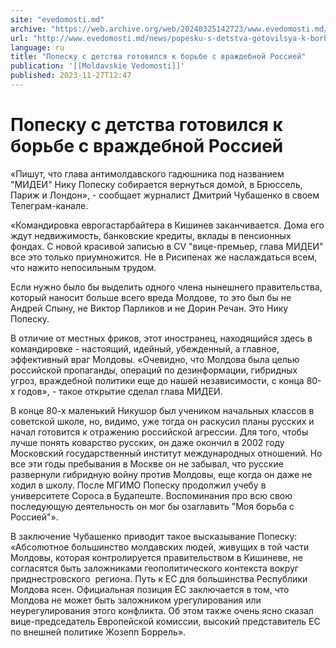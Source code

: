 ```yaml
---
site: "evedomosti.md"
archive: "https://web.archive.org/web/20240325142723/www.evedomosti.md/news/popesku-s-detstva-gotovilsya-k-borbe-s-vrazhdebnoj-rossiej"
url: "http://www.evedomosti.md/news/popesku-s-detstva-gotovilsya-k-borbe-s-vrazhdebnoj-rossiej"
language: ru
title: "Попеску с детства готовился к борьбе с враждебной Россией"
publication: '[[Moldavskie Vedomosti]]'
published: 2023-11-27T12:47
---
```


# Попеску с детства готовился к борьбе с враждебной Россией

«Пишут, что глава антимолдавского гадюшника под названием "МИДЕИ" Нику Попеску собирается вернуться домой, в Брюссель, Париж и Лондон», - сообщает журналист Дмитрий Чубашенко в своем Телеграм-канале.

«Командировка еврогастарбайтера в Кишинев заканчивается. Дома его ждут недвижимость, банковские кредиты, вклады в пенсионных фондах. С новой красивой записью в CV "вице-премьер, глава МИДЕИ" все это только приумножится. Не в Рисипенах же наслаждаться всем, что нажито непосильным трудом.

Если нужно было бы выделить одного члена нынешнего правительства, который наносит больше всего вреда Молдове, то это был бы не Андрей Спыну, не Виктор Парликов и не Дорин Речан. Это Нику Попеску.

В отличие от местных фриков, этот иностранец, находящийся здесь в командировке - настоящий, идейный, убежденный, а главное, эффективный враг Молдовы. «Очевидно, что Молдова была целью российской пропаганды, операций по дезинформации, гибридных угроз, враждебной политики еще до нашей независимости, с конца 80-х годов», - такое открытие сделал глава МИДЕИ.

В конце 80-х маленький Никушор был учеником начальных классов в советской школе, но, видимо, уже тогда он раскусил планы русских и начал готовится к отражению российской агрессии. Для того, чтобы лучше понять коварство русских, он даже окончил в 2002 году Московский государственный институт международных отношений. Но все эти годы пребывания в Москве он не забывал, что русские развернули гибридную войну против Молдовы, еще когда он даже не ходил в школу. После МГИМО Попеску продолжил учебу в университете Сороса в Будапеште. Воспоминания про всю свою последующую деятельность он мог бы озаглавить "Моя борьба с Россией"».

В заключение Чубашенко приводит такое высказывание Попеску: «Абсолютное большинство молдавских людей, живущих в той части Молдовы, которая контролируется правительством в Кишиневе, не согласятся быть заложниками геополитического контекста вокруг приднестровского  региона. Путь к ЕС для большинства Республики Молдова ясен. Официальная позиция ЕС заключается в том, что Молдова не может быть заложником урегулирования или неурегулирования этого конфликта. Об этом также очень ясно сказал вице-председатель Европейской комиссии, высокий представитель ЕС по внешней политике Жозепп Боррель».
